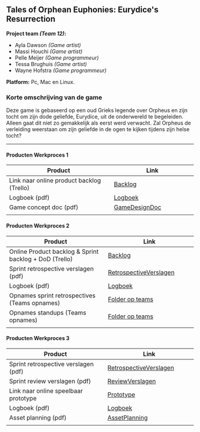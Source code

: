 ## Tales of Orphean Euphonies: Eurydice's Resurrection
**Project team _(Team 12)_:**
+ Ayla Dawson _(Game artist)_
+ Massi Houchi _(Game artist)_
+ Pelle Meijer _(Game programmeur)_
+ Tessa Brughuis _(Game artist)_
+ Wayne Hofstra _(Game programmeur)_

**Platform:** Pc, Mac en Linux.

### Korte omschrijving van de game
Deze game is gebaseerd op een oud Grieks legende over Orpheus en zijn tocht om zijn dode geliefde, Eurydice, uit de onderwereld te begeleiden. Alleen gaat dit niet zo gemakkelijk als eerst werd verwacht. Zal Orpheus de verleiding weerstaan om zijn geliefde in de ogen te kijken tijdens zijn helse tocht?

---
#### Producten Werkproces 1
| Product  | Link |
| ------ |  ------ |
| Link naar online product backlog (Trello) | [Backlog]
| Logboek (pdf)                             | [Logboek]
| Game concept doc (pdf)                    | [GameDesignDoc]
|<img width=500/>|<img width=300/>|
   
#### Producten Werkproces 2
| Product  | Link |
| ------ |  ------ |
| Online Product backlog & Sprint backlog + DoD (Trello)    | [Backlog]
| Sprint retrospective verslagen (pdf)                      | [RetrospectiveVerslagen]
| Logboek (pdf)                                             | [Logboek]
| Opnames sprint retrospectives (Teams opnames)             | [Folder op teams]
| Opnames standups (Teams opnames)                          | [Folder op teams]
|<img width=500/>|<img width=300/>|
   
#### Producten Werkproces 3
| Product  | Link |
| ------ |  ------ |
| Sprint retrospective verslagen (pdf)  | [RetrospectiveVerslagen]
| Sprint review verslagen (pdf)         | [ReviewVerslagen]
| Link naar online speelbaar prototype  | [Prototype]
| Logboek (pdf)                         | [Logboek]
| Asset planning (pdf)                  | [AssetPlanning]
|<img width=500/>|<img width=300/>|

   [Backlog]: <https://trello.com/b/uBYw1WRt/orpheus-mythe-2020>
   [Logboek]: <https://github.com/WHofstra/Mythe_2020/blob/master/producten/logboek.pdf>
   [GameDesignDoc]: <https://github.com/WHofstra/Mythe_2020/blob/master/producten/GameDesignDoc.pdf>
   [RetrospectiveVerslagen]: <https://github.com/WHofstra/Mythe_2020/blob/master/producten/RetrospectiveVerslagen.pdf>
   [ReviewVerslagen]: <https://github.com/WHofstra/Mythe_2020/blob/master/producten/ReviewVerslagen.pdf>
   [Prototype]: <https://www.mijnmytheprototype.nl>
   [Folder op teams]: <https://www.linknaarmijnfolderopteams.nl>
   [AssetPlanning]: <https://github.com/WHofstra/Mythe_2020/blob/master/producten/AssetPlanning.pdf>
   
